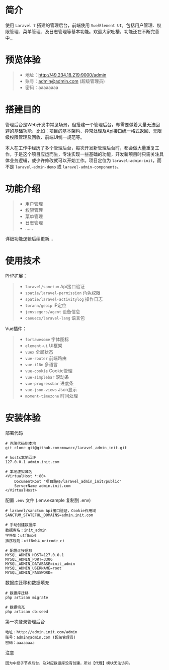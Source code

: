 # 简介
 使用 `Laravel 7` 搭建的管理后台，前端使用 `Vue`/`Element UI`，包括用户管理、权限管理、菜单管理、及日志管理等基本功能。欢迎大家吐槽，功能还在不断完善中...

# 预览体验
>* 地址：http://49.234.18.219:9000/admin
>* 账号：admin@admin.com (超级管理员)
>* 密码：aaaaaaaa

# 搭建目的
管理后台是Web开发中常见场景，但搭建一个管理后台，却需要做着大量无法回避的基础功能，比如：项目的基本架构、异常处理及Api接口统一格式返回、无限级权限管理及回收、前端UI统一规范等。

本人在工作中经历了多个管理后台，每次开发新管理后台时，都会做大量重复工作，于是这个项目应运而生，专注实现一些基础的功能，开发新项目时只需关注具体业务逻辑，或少许修改就可以开始工作。项目定位为 `laravel-admin-init`，而不是 `laravel-admin-demo` 或 `laravel-admin-components`。

# 功能介绍
>* 用户管理
>* 权限管理
>* 菜单管理
>* 日志管理
>* ......

详细功能逻辑后续更新...

# 使用技术
PHP扩展：
>* `laravel/sanctum` Api接口验证
>* `spatie/laravel-permission` 角色权限
>* `spatie/laravel-activitylog` 操作日志
>* `torann/geoip` IP定位
>* `jenssegers/agent` 设备信息
>* `caouecs/laravel-lang` 语言包

Vue插件：
>* `fortawesome` 字体图标
>* `element-ui` UI框架
>* `vuex` 全局状态
>* `vue-router` 前端路由
>* `vue-i18n` 多语言
>* `vue-cookie` Cookie管理
>* `vue-simplebar` 滚动条
>* `vue-progressbar` 进度条
>* `vue-json-views` Json显示
>* `moment-timezone` 时间处理


# 安装体验

部署代码
```shell
# 克隆代码到本地
git clone git@github.com:mowocc/laravel_admin_init.git

# hosts本地回环
127.0.0.1 admin.init.com

# 本地虚拟域名
<VirtualHost *:80>
    DocumentRoot "项目路径/laravel_admin_init/public"
    ServerName admin.init.com
</VirtualHost>
```

配置 `.env` 文件 (.env.example 复制到 .env)
```shell
# laravel/sanctum Api接口验证，Cookie作用域
SANCTUM_STATEFUL_DOMAINS=admin.init.com

# 手动创建数据库
数据库名：init_admin
字符集：utf8mb4
排序规则：utf8mb4_unicode_ci

# 配置连接信息
MYSQL_ADMIN_HOST=127.0.0.1
MYSQL_ADMIN_PORT=3306
MYSQL_ADMIN_DATABASE=init_admin
MYSQL_ADMIN_USERNAME=root
MYSQL_ADMIN_PASSWORD=
```

数据库迁移和数据填充
```shell
# 数据库迁移
php artisan migrate

# 数据填充
php artisan db:seed
```

第一次登录管理后台
```shell
地址：http://admin.init.com/admin
账号：admin@admin.com (超级管理员)
密码：aaaaaaaa
```


注意
```shell
因为中控子节点后台，及对应数据库没有创建，所以【代理】模块无法访问。
```
